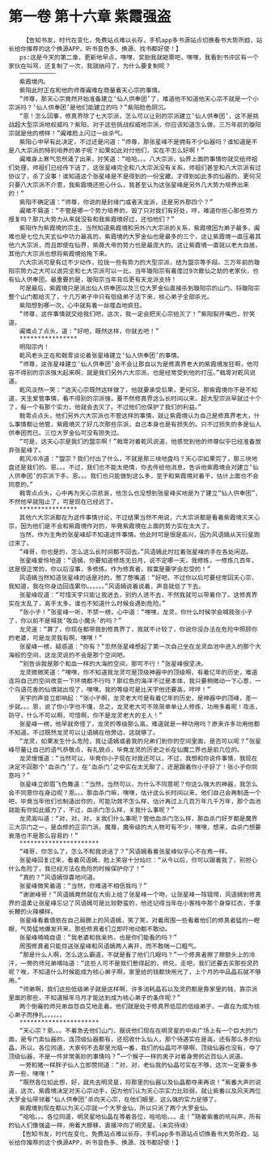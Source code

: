 # 第一卷 第十六章 紫霞强盗
        【告知书友，时代在变化，免费站点难以长存，手机app多书源站点切换看书大势所趋，站长给你推荐的这个换源APP，听书音色多、换源、找书都好使！】
       ps:这是今天的第二章，更新地早点，嘿嘿，奖励我就砸票吧，嘿嘿，我看到书评区有一个家伙在叫骂，还复制了一次，我就纳闷了，为什么要复制呢？
       ——————————
       紫霞境内。
       紫阳此时正在和他的师尊阗难在商量着天心宗的事情。
       “师尊，那天心宗竟然开始准备建立‘仙人供奉团’了，难道他不知道他天心宗不就是一个小宗派吗？‘仙人供奉团’是他们能建立的吗？”紫阳脸色阴沉。
       “恩！怎么回事，修真界除了七大宗派，怎么可以让别的宗派建立‘仙人供奉团’，这不是挑战超大型宗派地权威吗？紫阳，对于这些挑战权威地宗派，你应该知道怎么做，三万年前的璇阳宗就是他的榜样！”阗难脸上闪过一丝杀气。
       紫阳心中早有此决定，不过还是问道：“师尊，那张星峰不是拥有不少仙器吗？谁知道是不是八大宗派的特别培养的弟子呢？如果如此对付他们，实在不怎么好啊！”
       阗难身上寒气忽然涌了出来，狞笑道：“哈哈。。。八大宗派，仙界上面的事情你就交给师祖们处理，师祖们已经传下话了，这张星峰完全和八大宗派没有关系，师祖们甚至和八大宗派有过协议了，杀了没事！谁知道这个张星峰是不是得到的一份宝藏，才得到如此多的仙器的，更何况只要八大宗派不介意，我紫霞境还担心什么，我甚至认为这张星峰是另外几大势力培养出来的！”
       紫阳不确定道：“师尊，你说的是封缘门或者天龙派，还是另外那四个？”
       阗难不屑道：“不管是哪一个势力培养的，毁了只对我们有好处，哼，难道你担心那些势力报复吗？那几大势力从来就没有和我紫霞境好过，还怕他们？”
       紫阳作为紫霞境的宗主，当然知道紫霞境和另外六大宗派的关系，紫霞境因为弟子最多，阗难也是七位九天玄仙中功力最高的，紫霞境的大罗金仙也是最多的三个，这让紫霞境一直压着其他六大宗派，而且即使在仙界，紫薇大帝的势力也是最庞大的。这让紫霞境一直就以老大自居，其他六大宗派也想将紫霞境给拖下来。
       六大宗派可是有过不少动作，拉拢一些有势力的大型宗派，结为盟宗等手段。三万年前的璇阳宗势力之大可以说完全和七大宗派可以一比，当年璇阳宗有着度过9次散仙之劫的老家伙，也有仙人供奉团，最重要的是，璇阳宗当年背后更有天龙派支持！
       可是最后，紫霞境只是派出仙人供奉团以及三位大罗金仙直接杀到璇阳宗的山门，将璇阳宗整个山门都给灭了，十几万弟子中只有低级弟子活下来，核心弟子全部杀光。
       紫阳想到哪一次，心中就有着一丝噬血地疯狂。
       “师尊，这件事情就交给我们吧，这次，我一定会把天心宗给灭了！”紫阳裂开嘴巴，狞笑道。
       阗难点了点头，道：“好吧，既然这样，你就去吧！”
       ****************
       明阳宗内！
       乾风老头正在和戟雩谈论着张星峰建立‘仙人供奉团’的事情。
       “师尊，这张星峰建立‘仙人供奉团’会不会让那自以为是修真界老大的紫霞境发狂啊，他可容不得别的宗派强大起来啊，就是我们另外六大宗派，也是经常受到他的打压。”戟雩对乾风说道。
       乾风淡然一笑：“这天心宗既然这样做了，他就要承受后果，更何况，那紫霞境你不是不知道，天生爱管事情，看不得别的宗派强，要不然修真界这么长时间以来，超大型宗派早就过十个了，每一个有那个实力，他就会去灭了。不过他们也保护了我们的利益。”
       戟雩点点头，他们另外六大宗派也不管这样的事情，就让紫霞境认为自己是修真界老大，什么事情都让他管，紫霞境灭了好几次那些宗派，自己本身也是有损失的。只不过损失的多是仙人供奉团而已。三位大罗金仙可没有损失过。
       “可是，这天心宗是我们的盟宗啊！”戟雩对着乾风说道，他感觉到他的师尊似乎已经准备放弃张星峰了。
       乾风冷冷道：“盟宗？我们付出了什么，不就是那三块地盘吗？天心宗如果完了，那三块地盘还是我们的。恩。。。不过，我们也不能太绝情，你去传给他消息，告诉他紫霞境会对建立‘仙人供奉团’的宗派下手。恩。。。我们也只能做到这么多，至于和紫霞境对着干，估计上面也不会同意的。”
       戟雩点点头，心中再为天心宗悲哀，他怎么也没想到张星峰买地是为了建立“仙人供奉团”，不然他早就阻止了，可是现在已经迟了。
       ****************
       其他六大宗派都在为这件事情讨论，不过结果当然不用说，六大宗派都是看着紫霞境灭天心宗，因为他们是不会和紫霞境作对的，毕竟紫霞境在上面的势力实在太大了。
       当然，作为主角的张星峰却不知道这件事情。他此时可是很是高兴，因为风语嫣从天衍星跑过来了。
       “峰哥，你也是的，怎么这么长时间都不回去。”风语嫣此时拉着张星峰的手在各处闲逛。
       张星峰爱怜地道：“语嫣，你要知道修炼无日月，说不定哪一天，我修炼，一修炼几百年，这是很正常的，你以后没事，多修炼。作为修真者，寂寞是要学会忍受的！”
       风语嫣当然知道张星峰的话是对的，憋了憋嘴道：“好吧，不过你以后可要经常回天心宗，我知道，我在你身边回连累你。。。。。。”风语嫣说着说着，声音就低了下去。
       张星峰叹道：“可惜天宇只能让我进去，别的人进不去，不然我就可以带着你了。这修真界实在太乱了，高手太多，谁也不知道什么时候会遇到危险。”
       “张小子！”张星峰一听，不禁一楞，心中道：“嘿嘿，龙灵，你什么时候学会喊我张小子了，你以前不是喊我‘吸血小魔头’的吗？”
       龙灵道：“算了，你现在都带我到修真界了，我就不计较了，你说你没办法在危险中照顾你的老婆，可是龙灵我有啊，嘿嘿！”
       张星峰一楞，疑惑道：“你有？”忽然张星峰想起了第一次自己坐在龙灵血池中进入的那个大海般的空间，这龙灵说的不会是那个空间吧。
       “别告诉我是那个和血一样的大海的空间，那可不行！”张星峰很坚决。
       龙灵微微笑道：“嘿嘿，你不知道我龙灵可是顶级神器中的顶级啊，有着亿年的历史，难道连将自己的空间改变一下环境都不行吗？那红色的海洋不过是本体，我只要稍微动一下心意，一个鸟语花香的仙境就出现了，嘿嘿，我的等级可是比天宇他还要高，哼哼！”
       天宇的声音立即响起：“张小子啊，龙灵老大可是有着亿年的历史，是神器中的顶峰，差一步就。。。恩，说了你小字也不懂，总之，龙灵老大可不简简单单让人修炼，功用多着呢！攻击，防守，什么不可以啊，可惜啊，你不是龙灵老大的主人！”
       张星峰一楞，他早就奇怪了，龙灵的等级那么高，难道就是一种功用吗？原来许多功用他都不知道。不过既然龙灵可以让语嫣在他旁边，这就够了。
       “龙灵，如果发生什么危险，我让语嫣或者我的兄弟们到你的空间里面，是否可以呢？”张星峰尽量让自己的语气恭敬点，有礼貌点，毕竟龙灵的历史之长在仙魔二界也是前几位的。
       龙灵慢慢道：“当然可以，毕竟你小子现在对我还可以，不过，我想和你说件事情，我现在决定不回那个‘血杀门’了。在‘血杀门’之中实在太无聊了，还是跟着你小子好了！张小子你同意吗？”
       张星峰立即眉飞色舞道：“当然，当然可以，为什么不同意呢？你这么强大的神器，我怎么会不同意你在身边呢？恩。。。那血杀门嘛，嘿嘿，估计这么长时间以来，他们自己会再制造一个吧，毕竟当年他们也制造出你的，可能功效不怎么样，估计再过上几百万年几千万年，那个血池就能有你如此威力了，不过，血杀门怎么样，关我什么事呢？”
       龙灵高叫道：“对，对，对，关我们什么事呢？管他血杀门怎么样，那血杀门好歹都是魔界三大宗门之一，是血修的正宗门派，魔尊，魔帝级的大人物可有不少，嘿嘿，想来，血杀门想要衰落也不是那么容易的！”
       **********************
       “峰哥，你怎么了，怎么不和我说话了？”风语嫣看着张星峰似乎心不在焉一样。
       张星峰回复过来，看着风语嫣，脸上笑容十分灿烂：“从今以后，你可以跟着我了，别担心什么危险了，我已经方法在危险的时候保护你了！”
       “真的？”风语嫣惊喜地问道。
       张星峰微笑着道：“当然，你难道不相信我吗？”
       “谢谢峰哥！”风语嫣竟然就在大街上给了张星峰一个吻，让张星峰一阵错愕，风语嫣到修真界的温柔让张星峰忘记了风语嫣可是比较野蛮的，他还记得当年在小客栈中那个身穿红衣，手拿长鞭的火辣模样。
       张星峰看着偎依在自己肩膀上的风语嫣，笑了笑，对着周围一些看着他们的修真者猛的一瞪眼，气势猛地爆发开来，那些修真者们立即吓地动都不敢动。
       张星峰喃喃自语：“我老婆和我亲热，也是你们能看的吗？”
       周围修真者只能目送张星峰和风语嫣两人离开，而不敢喘一口粗气。
       “那是什么人啊，怎么这么霸道，不就是看了他们几眼吗？”一个修真者擦了擦额头上的冷汗，一旁的师兄弟嘀咕道：“这些人可不是我们惹得起的，师兄，走吧，我们还要去买那些灵药呢？唉，不知道什么时候能成为核心弟子啊，家里给的钱都快用光了，上个月的中品晶石就不够用。”
       “师弟啊，我们这些低级弟子就是这样啊，许多消耗晶石以及灵药都是靠家里的钱，靠宗派里面的那些，不知道猴年马月才能达到成为核心弟子的条件呢？”
       两个倒霉的师兄弟自怨自艾地走着。他们就是处于修真界低层的低级弟子，一直在为成为核心弟子而挣扎。。。。。。
       **********************
       “天心宗？恩。。。不着急去他们山门，据说他们现在在明灵星的中央广场上有一个巨大的门面，是专门卖仙器的，连顶级仙器都有，还招收什么仙人，那个待遇实在是高，还有那么多的仙晶，所以，各位同道，大家何不去那里光临一番，我们的仙晶可不够啊，顶级仙器也没有，夺了顶级仙器，不是一件非常美妙的事情吗？”一个猴子一样的男子对着身旁的近百仙人说道。
       一旁和猪一样胖子仙人立即赞同道：“对，对，老仙我的仙晶可实在不够，这次一定要多多弄一些，嘿嘿！”
       “既然各位如此想，好，就先去明灵星，将那里的仙器以及仙晶都夺来再说！”紫番大声的说道，这次，紫霞境决定对天心宗动手，因为他们认为天心宗实力比较弱，就让紫番以及风天两位大罗金仙带领着‘仙人供奉团’杀向天心宗，在他们眼里，这么强的实力足够了。
       紫霞境到现在都以为天心宗就一个大罗金仙，所以只派了两个大罗金仙。
       “哈哈。。。各位同道，明灵星地仙晶在等着各位，哈哈哈。。。走！”随着紫番的吼叫声，所有的仙人们像强盗一样，用着大挪移，直接冲向了明灵星。（未完待续）
       【告知书友，时代在变化，免费站点难以长存，手机app多书源站点切换看书大势所趋，站长给你推荐的这个换源APP，听书音色多、换源、找书都好使！】